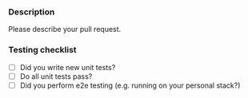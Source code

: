### Description
Please describe your pull request.

### Testing checklist

- [ ] Did you write new unit tests?
- [ ] Do all unit tests pass?
- [ ] Did you perform e2e testing (e.g. running on your personal stack?)
